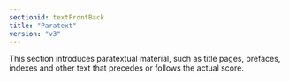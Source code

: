 ```yaml
---
sectionid: textFrontBack
title: "Paratext"
version: "v3"
---
```


This section introduces paratextual material, such as title pages, prefaces, indexes and other text that precedes or follows the actual score.
